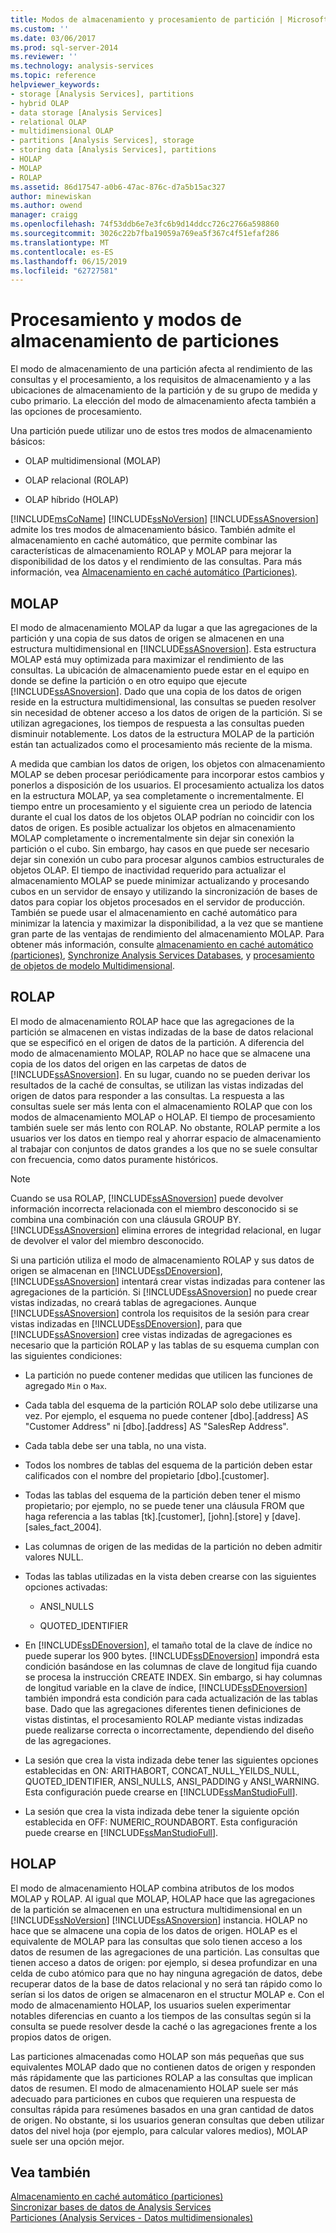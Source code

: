```yaml
---
title: Modos de almacenamiento y procesamiento de partición | Microsoft Docs
ms.custom: ''
ms.date: 03/06/2017
ms.prod: sql-server-2014
ms.reviewer: ''
ms.technology: analysis-services
ms.topic: reference
helpviewer_keywords:
- storage [Analysis Services], partitions
- hybrid OLAP
- data storage [Analysis Services]
- relational OLAP
- multidimensional OLAP
- partitions [Analysis Services], storage
- storing data [Analysis Services], partitions
- HOLAP
- MOLAP
- ROLAP
ms.assetid: 86d17547-a0b6-47ac-876c-d7a5b15ac327
author: minewiskan
ms.author: owend
manager: craigg
ms.openlocfilehash: 74f53ddb6e7e3fc6b9d14ddcc726c2766a598860
ms.sourcegitcommit: 3026c22b7fba19059a769ea5f367c4f51efaf286
ms.translationtype: MT
ms.contentlocale: es-ES
ms.lasthandoff: 06/15/2019
ms.locfileid: "62727581"
---
```

# <a name="partition-storage-modes-and-processing"></a>Procesamiento y modos de almacenamiento de particiones
  El modo de almacenamiento de una partición afecta al rendimiento de las consultas y el procesamiento, a los requisitos de almacenamiento y a las ubicaciones de almacenamiento de la partición y de su grupo de medida y cubo primario. La elección del modo de almacenamiento afecta también a las opciones de procesamiento.  
  
 Una partición puede utilizar uno de estos tres modos de almacenamiento básicos:  
  
-   OLAP multidimensional (MOLAP)  
  
-   OLAP relacional (ROLAP)  
  
-   OLAP híbrido (HOLAP)  
  
 [!INCLUDE[msCoName](../../includes/msconame-md.md)] [!INCLUDE[ssNoVersion](../../includes/ssnoversion-md.md)] [!INCLUDE[ssASnoversion](../../includes/ssasnoversion-md.md)] admite los tres modos de almacenamiento básico. También admite el almacenamiento en caché automático, que permite combinar las características de almacenamiento ROLAP y MOLAP para mejorar la disponibilidad de los datos y el rendimiento de las consultas. Para más información, vea [Almacenamiento en caché automático &#40;Particiones&#41;](partitions-proactive-caching.md).  
  
## <a name="molap"></a>MOLAP  
 El modo de almacenamiento MOLAP da lugar a que las agregaciones de la partición y una copia de sus datos de origen se almacenen en una estructura multidimensional en [!INCLUDE[ssASnoversion](../../includes/ssasnoversion-md.md)]. Esta estructura MOLAP está muy optimizada para maximizar el rendimiento de las consultas. La ubicación de almacenamiento puede estar en el equipo en donde se define la partición o en otro equipo que ejecute [!INCLUDE[ssASnoversion](../../includes/ssasnoversion-md.md)]. Dado que una copia de los datos de origen reside en la estructura multidimensional, las consultas se pueden resolver sin necesidad de obtener acceso a los datos de origen de la partición. Si se utilizan agregaciones, los tiempos de respuesta a las consultas pueden disminuir notablemente. Los datos de la estructura MOLAP de la partición están tan actualizados como el procesamiento más reciente de la misma.  
  
 A medida que cambian los datos de origen, los objetos con almacenamiento MOLAP se deben procesar periódicamente para incorporar estos cambios y ponerlos a disposición de los usuarios. El procesamiento actualiza los datos en la estructura MOLAP, ya sea completamente o incrementalmente. El tiempo entre un procesamiento y el siguiente crea un periodo de latencia durante el cual los datos de los objetos OLAP podrían no coincidir con los datos de origen. Es posible actualizar los objetos en almacenamiento MOLAP completamente o incrementalmente sin dejar sin conexión la partición o el cubo. Sin embargo, hay casos en que puede ser necesario dejar sin conexión un cubo para procesar algunos cambios estructurales de objetos OLAP. El tiempo de inactividad requerido para actualizar el almacenamiento MOLAP se puede minimizar actualizando y procesando cubos en un servidor de ensayo y utilizando la sincronización de bases de datos para copiar los objetos procesados en el servidor de producción. También se puede usar el almacenamiento en caché automático para minimizar la latencia y maximizar la disponibilidad, a la vez que se mantiene gran parte de las ventajas de rendimiento del almacenamiento MOLAP. Para obtener más información, consulte [almacenamiento en caché automático &#40;particiones&#41;](partitions-proactive-caching.md), [Synchronize Analysis Services Databases](../multidimensional-models/synchronize-analysis-services-databases.md), y [procesamiento de objetos de modelo Multidimensional](../multidimensional-models/processing-a-multidimensional-model-analysis-services.md).  
  
## <a name="rolap"></a>ROLAP  
 El modo de almacenamiento ROLAP hace que las agregaciones de la partición se almacenen en vistas indizadas de la base de datos relacional que se especificó en el origen de datos de la partición. A diferencia del modo de almacenamiento MOLAP, ROLAP no hace que se almacene una copia de los datos del origen en las carpetas de datos de [!INCLUDE[ssASnoversion](../../includes/ssasnoversion-md.md)]. En su lugar, cuando no se pueden derivar los resultados de la caché de consultas, se utilizan las vistas indizadas del origen de datos para responder a las consultas. La respuesta a las consultas suele ser más lenta con el almacenamiento ROLAP que con los modos de almacenamiento MOLAP o HOLAP. El tiempo de procesamiento también suele ser más lento con ROLAP. No obstante, ROLAP permite a los usuarios ver los datos en tiempo real y ahorrar espacio de almacenamiento al trabajar con conjuntos de datos grandes a los que no se suele consultar con frecuencia, como datos puramente históricos.  
  
> [!NOTE]  
>  Cuando se usa ROLAP, [!INCLUDE[ssASnoversion](../../includes/ssasnoversion-md.md)] puede devolver información incorrecta relacionada con el miembro desconocido si se combina una combinación con una cláusula GROUP BY. [!INCLUDE[ssASnoversion](../../includes/ssasnoversion-md.md)] elimina errores de integridad relacional, en lugar de devolver el valor del miembro desconocido.  
  
 Si una partición utiliza el modo de almacenamiento ROLAP y sus datos de origen se almacenan en [!INCLUDE[ssDEnoversion](../../includes/ssdenoversion-md.md)], [!INCLUDE[ssASnoversion](../../includes/ssasnoversion-md.md)] intentará crear vistas indizadas para contener las agregaciones de la partición. Si [!INCLUDE[ssASnoversion](../../includes/ssasnoversion-md.md)] no puede crear vistas indizadas, no creará tablas de agregaciones. Aunque [!INCLUDE[ssASnoversion](../../includes/ssasnoversion-md.md)] controla los requisitos de la sesión para crear vistas indizadas en [!INCLUDE[ssDEnoversion](../../includes/ssdenoversion-md.md)], para que [!INCLUDE[ssASnoversion](../../includes/ssasnoversion-md.md)] cree vistas indizadas de agregaciones es necesario que la partición ROLAP y las tablas de su esquema cumplan con las siguientes condiciones:  
  
-   La partición no puede contener medidas que utilicen las funciones de agregado `Min` o `Max`.  
  
-   Cada tabla del esquema de la partición ROLAP solo debe utilizarse una vez. Por ejemplo, el esquema no puede contener [dbo].[address] AS "Customer Address" ni [dbo].[address] AS "SalesRep Address".  
  
-   Cada tabla debe ser una tabla, no una vista.  
  
-   Todos los nombres de tablas del esquema de la partición deben estar calificados con el nombre del propietario [dbo].[customer].  
  
-   Todas las tablas del esquema de la partición deben tener el mismo propietario; por ejemplo, no se puede tener una cláusula FROM que haga referencia a las tablas [tk].[customer], [john].[store] y [dave].[sales_fact_2004].  
  
-   Las columnas de origen de las medidas de la partición no deben admitir valores NULL.  
  
-   Todas las tablas utilizadas en la vista deben crearse con las siguientes opciones activadas:  
  
    -   ANSI_NULLS  
  
    -   QUOTED_IDENTIFIER  
  
-   En [!INCLUDE[ssDEnoversion](../../includes/ssdenoversion-md.md)], el tamaño total de la clave de índice no puede superar los 900 bytes. [!INCLUDE[ssDEnoversion](../../includes/ssdenoversion-md.md)] impondrá esta condición basándose en las columnas de clave de longitud fija cuando se procesa la instrucción CREATE INDEX. Sin embargo, si hay columnas de longitud variable en la clave de índice, [!INCLUDE[ssDEnoversion](../../includes/ssdenoversion-md.md)] también impondrá esta condición para cada actualización de las tablas base. Dado que las agregaciones diferentes tienen definiciones de vistas distintas, el procesamiento ROLAP mediante vistas indizadas puede realizarse correcta o incorrectamente, dependiendo del diseño de las agregaciones.  
  
-   La sesión que crea la vista indizada debe tener las siguientes opciones establecidas en ON: ARITHABORT, CONCAT_NULL_YEILDS_NULL, QUOTED_IDENTIFIER, ANSI_NULLS, ANSI_PADDING y ANSI_WARNING. Esta configuración puede crearse en [!INCLUDE[ssManStudioFull](../../includes/ssmanstudiofull-md.md)].  
  
-   La sesión que crea la vista indizada debe tener la siguiente opción establecida en OFF: NUMERIC_ROUNDABORT. Esta configuración puede crearse en [!INCLUDE[ssManStudioFull](../../includes/ssmanstudiofull-md.md)].  
  
## <a name="holap"></a>HOLAP  
 El modo de almacenamiento HOLAP combina atributos de los modos MOLAP y ROLAP. Al igual que MOLAP, HOLAP hace que las agregaciones de la partición se almacenen en una estructura multidimensional en un [!INCLUDE[ssNoVersion](../../includes/ssnoversion-md.md)] [!INCLUDE[ssASnoversion](../../includes/ssasnoversion-md.md)] instancia. HOLAP no hace que se almacene una copia de los datos de origen. HOLAP es el equivalente de MOLAP para las consultas que solo tienen acceso a los datos de resumen de las agregaciones de una partición. Las consultas que tienen acceso a datos de origen: por ejemplo, si desea profundizar en una celda de cubo atómico para que no hay ninguna agregación de datos, debe recuperar datos de la base de datos relacional y no será tan rápido como lo serían si los datos de origen se almacenaron en el structur MOLAP e. Con el modo de almacenamiento HOLAP, los usuarios suelen experimentar notables diferencias en cuanto a los tiempos de las consultas según si la consulta se puede resolver desde la caché o las agregaciones frente a los propios datos de origen.  
  
 Las particiones almacenadas como HOLAP son más pequeñas que sus equivalentes MOLAP dado que no contienen datos de origen y responden más rápidamente que las particiones ROLAP a las consultas que implican datos de resumen. El modo de almacenamiento HOLAP suele ser más adecuado para particiones en cubos que requieren una respuesta de consultas rápida para resúmenes basados en una gran cantidad de datos de origen. No obstante, si los usuarios generan consultas que deben utilizar datos del nivel hoja (por ejemplo, para calcular valores medios), MOLAP suele ser una opción mejor.  
  
## <a name="see-also"></a>Vea también  
 [Almacenamiento en caché automático &#40;particiones&#41;](partitions-proactive-caching.md)   
 [Sincronizar bases de datos de Analysis Services](../multidimensional-models/synchronize-analysis-services-databases.md)   
 [Particiones &#40;Analysis Services - Datos multidimensionales&#41;](partitions-analysis-services-multidimensional-data.md)  
  
  
